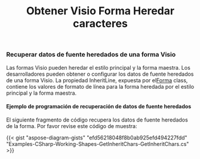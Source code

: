 ﻿---
title: Obtener Visio Forma Heredar caracteres
type: docs
weight: 101
url: /es/net/get-visio-shape-inherit-chars/
description: Esta sección explica cómo obtener el estilo de fuente de la forma visio heredado de su estilo principal y maestro con Aspose.Diagram.
---
### **Recuperar datos de fuente heredados de una forma Visio**
 Las formas Visio pueden heredar el estilo principal y la forma maestra. Los desarrolladores pueden obtener o configurar los datos de fuente heredados de una forma Visio. La propiedad InheritLine, expuesta por el[Forma](http://www.aspose.com/api/net/diagram/aspose.diagram/shape) class, contiene los valores de formato de línea para la forma heredada por el estilo principal y la forma maestra.
#### **Ejemplo de programación de recuperación de datos de fuente heredados**
El siguiente fragmento de código recupera los datos de fuente heredados de la forma. Por favor revise este código de muestra:

{{< gist "aspose-diagram-gists" "efd56218048f8b0ab925efd494227fdd" "Examples-CSharp-Working-Shapes-GetInheritChars-GetInheritChars.cs" >}}

